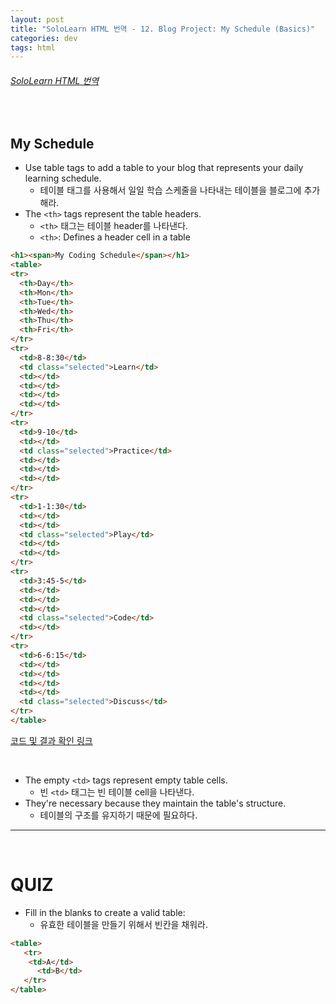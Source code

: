 ```yaml
---
layout: post
title: "SoloLearn HTML 번역 - 12. Blog Project: My Schedule (Basics)"
categories: dev
tags: html
---
```


###### [SoloLearn HTML 번역](www.sololearn.com)

<br>

## My Schedule

- Use table tags to add a table to your blog that represents your daily learning schedule.
  - 테이블 태그를 사용해서 일일 학습 스케줄을 나타내는 테이블을 블로그에 추가해라.
- The `<th>` tags represent the table headers.
  - `<th>` 태그는 테이블 header를 나타낸다.
  - `<th>`: Defines a header cell in a table

```html
<h1><span>My Coding Schedule</span></h1>
<table>
<tr>
  <th>Day</th>
  <th>Mon</th>
  <th>Tue</th>
  <th>Wed</th>
  <th>Thu</th>
  <th>Fri</th>
</tr>
<tr>
  <td>8-8:30</td>
  <td class="selected">Learn</td>
  <td></td>
  <td></td>
  <td></td>
  <td></td>
</tr>
<tr>
  <td>9-10</td>
  <td></td>
  <td class="selected">Practice</td>
  <td></td>
  <td></td>
  <td></td>
</tr>
<tr>
  <td>1-1:30</td>
  <td></td>
  <td></td>
  <td class="selected">Play</td>
  <td></td>
  <td></td>
</tr>
<tr>
  <td>3:45-5</td>
  <td></td>
  <td></td>
  <td></td>
  <td class="selected">Code</td>
  <td></td>
</tr>
<tr>
  <td>6-6:15</td>
  <td></td>
  <td></td>
  <td></td>
  <td></td>
  <td class="selected">Discuss</td>
</tr>
</table>
```

[코드 및 결과 확인 링크](https://code.sololearn.com/1148/#html)

<br>

- The empty `<td>` tags represent empty table cells.
  - 빈 `<td>` 태그는 빈 테이블 cell을 나타낸다.
- They're necessary because they maintain the table's structure.
  - 테이블의 구조를 유지하기 때문에 필요하다.

------

<br>

# QUIZ

- Fill in the blanks to create a valid table:
  - 유효한 테이블을 만들기 위해서 빈칸을 채워라.

```html
<table>
   <tr>
   	<td>A</td>
      <td>B</td>
   </tr>
</table>
```

<br>